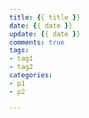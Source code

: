 ```yaml
---
title: {{ title }}
date: {{ date }}
update: {{ date }}
comments: true
tags:
- tag1
- tag2
categories: 
- p1
- p2

---
```

